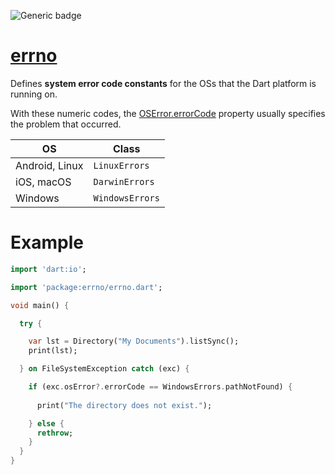![Generic badge](https://img.shields.io/badge/status-draft-error.svg)

# [errno](https://github.com/rtmigo/errno)

Defines **system error code constants** for the OSs that the Dart platform is running on.

With these numeric codes, the [OSError.errorCode](https://api.dart.dev/stable/dart-io/OSError/errorCode.html) 
property usually specifies the problem that occurred.



| OS             | Class           |
|----------------|-----------------|
| Android, Linux | `LinuxErrors`   |
| iOS, macOS     | `DarwinErrors`  |
| Windows        | `WindowsErrors` |

# Example 

``` dart
import 'dart:io';

import 'package:errno/errno.dart';

void main() {

  try {

    var lst = Directory("My Documents").listSync();
    print(lst);

  } on FileSystemException catch (exc) {

    if (exc.osError?.errorCode == WindowsErrors.pathNotFound) {
      
      print("The directory does not exist.");

    } else {
      rethrow;
    }
  }
}
```


